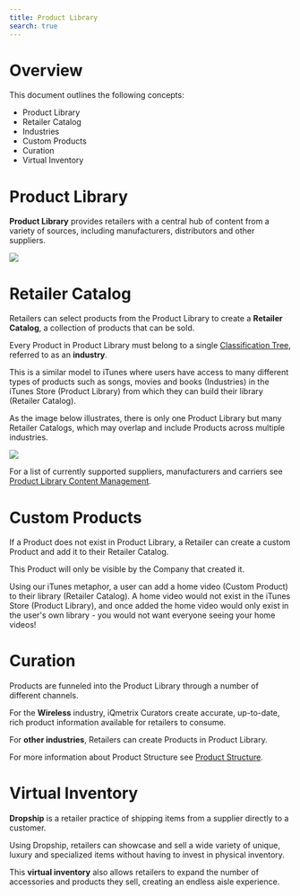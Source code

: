 ```yaml
---
title: Product Library
search: true
---
```


# Overview

This document outlines the following concepts:

* Product Library
* Retailer Catalog
* Industries
* Custom Products
* Curation
* Virtual Inventory

# Product Library

**Product Library** provides retailers with a central hub of content from a variety of sources, including manufacturers, distributors and other suppliers.

<img class="popUpImage" src="http://developers.iqmetrix.com/images/pl-overview.jpg"/> 

# Retailer Catalog

Retailers can select products from the Product Library to create a **Retailer Catalog**, a collection of products that can be sold. 

Every Product in Product Library must belong to a single [Classification Tree](http://developers.iqmetrix.com/concepts/classification-tree/#classification-trees), referred to as an **industry**.

This is a similar model to iTunes where users have access to many different types of products such as songs, movies and books (Industries) in the iTunes Store (Product Library) from which they can build their library (Retailer Catalog).

As the image below illustrates, there is only one Product Library but many Retailer Catalogs, which may overlap and include Products across multiple industries. 

<img class="popUpImage" src="http://developers.iqmetrix.com/images/product-library-concept.png"/> 

For a list of currently supported suppliers, manufacturers and carriers see [Product Library Content Management](https://support.iqmetrix.com/hc/en-us/articles/229070368-Inventory-Products#Product_Library_Content_Management).

# Custom Products

If a Product does not exist in Product Library, a Retailer can create a custom Product and add it to their Retailer Catalog.

This Product will only be visible by the Company that created it.

Using our iTunes metaphor, a user can add a home video (Custom Product) to their library (Retailer Catalog). A home video would not exist in the iTunes Store (Product Library), and once added the home video would only exist in the user's own library - you would not want everyone seeing your home videos!

# Curation

Products are funneled into the Product Library through a number of different channels.

For the **Wireless** industry, iQmetrix Curators create accurate, up-to-date, rich product information available for retailers to consume.

For **other industries**, Retailers can create Products in Product Library. 

For more information about Product Structure see [Product Structure](http://developers.iqmetrix.com/concepts/product-structure/).

# Virtual Inventory

<div class='bs-callout bs-callout-info'>
<strong>Dropship</strong> is a retailer practice of shipping items from a supplier directly to a customer.
</div>

Using Dropship, retailers can showcase and sell a wide variety of unique, luxury and specialized items without having to invest in physical inventory. 

This **virtual inventory** also allows retailers to expand the number of accessories and products they sell, creating an endless aisle experience.